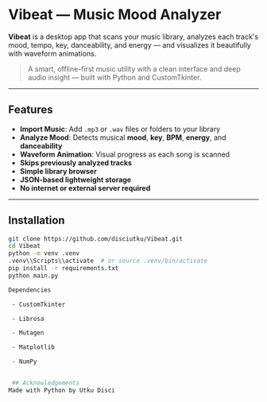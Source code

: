 # Vibeat — Music Mood Analyzer

**Vibeat** is a desktop app that scans your music library, analyzes each track's mood, tempo, key, danceability, and energy — and visualizes it beautifully with waveform animations.

> A smart, offline-first music utility with a clean interface and deep audio insight — built with Python and CustomTkinter.

---

## Features

-  **Import Music**: Add `.mp3` or `.wav` files or folders to your library
-  **Analyze Mood**: Detects musical **mood**, **key**, **BPM**, **energy**, and **danceability**
-  **Waveform Animation**: Visual progress as each song is scanned
-  **Skips previously analyzed tracks**
-  **Simple library browser**
-  **JSON-based lightweight storage**
-  **No internet or external server required**

---

##  Installation

```bash
git clone https://github.com/disciutku/Vibeat.git
cd Vibeat
python -m venv .venv
.venv\\Scripts\\activate  # or source .venv/bin/activate
pip install -r requirements.txt
python main.py

Dependencies

 - CustomTkinter

 - Librosa

 - Mutagen

 - Matplotlib

 - NumPy


 ## Acknowledgements
Made with Python by Utku Disci